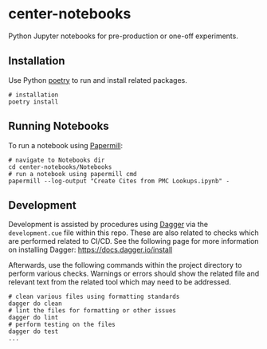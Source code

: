 # center-notebooks

Python Jupyter notebooks for pre-production or one-off experiments.

## Installation

Use Python [poetry](https://python-poetry.org/) to run and install related packages.

```shell
# installation
poetry install
```

## Running Notebooks

To run a notebook using [Papermill](https://papermill.readthedocs.io/en/latest/index.html):

```shell
# navigate to Notebooks dir
cd center-notebooks/Notebooks
# run a notebook using papermill cmd
papermill --log-output "Create Cites from PMC Lookups.ipynb" -
```

## Development

Development is assisted by procedures using [Dagger](https://dagger.io) via the `development.cue` file within this repo. These are also related to checks which are performed related to CI/CD. See the following page for more information on installing Dagger: <https://docs.dagger.io/install>

Afterwards, use the following commands within the project directory to perform various checks. Warnings or errors should show the related file and relevant text from the related tool which may need to be addressed.

```shell
# clean various files using formatting standards
dagger do clean
# lint the files for formatting or other issues
dagger do lint
# perform testing on the files
dagger do test
...
```
